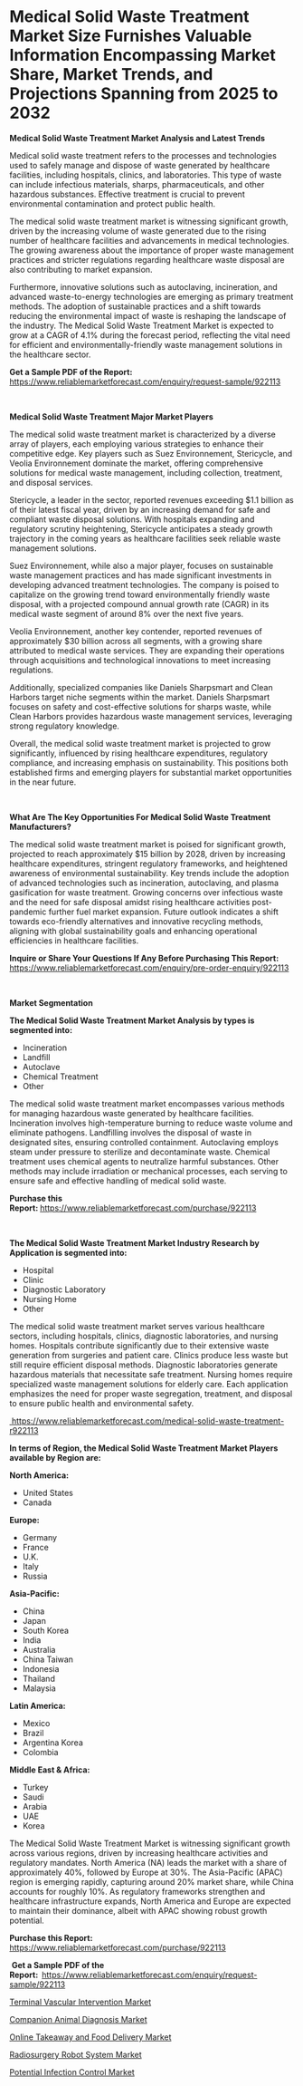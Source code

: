 <p><h1>Medical Solid Waste Treatment Market Size Furnishes Valuable Information Encompassing Market Share, Market Trends, and Projections Spanning from 2025 to 2032</h1></p><p><strong>Medical Solid Waste Treatment Market Analysis and Latest Trends</strong></p>
<p><p>Medical solid waste treatment refers to the processes and technologies used to safely manage and dispose of waste generated by healthcare facilities, including hospitals, clinics, and laboratories. This type of waste can include infectious materials, sharps, pharmaceuticals, and other hazardous substances. Effective treatment is crucial to prevent environmental contamination and protect public health.</p><p>The medical solid waste treatment market is witnessing significant growth, driven by the increasing volume of waste generated due to the rising number of healthcare facilities and advancements in medical technologies. The growing awareness about the importance of proper waste management practices and stricter regulations regarding healthcare waste disposal are also contributing to market expansion. </p><p>Furthermore, innovative solutions such as autoclaving, incineration, and advanced waste-to-energy technologies are emerging as primary treatment methods. The adoption of sustainable practices and a shift towards reducing the environmental impact of waste is reshaping the landscape of the industry. The Medical Solid Waste Treatment Market is expected to grow at a CAGR of 4.1% during the forecast period, reflecting the vital need for efficient and environmentally-friendly waste management solutions in the healthcare sector.</p></p>
<p><strong>Get a Sample PDF of the Report:&nbsp;</strong> <a href="https://www.reliablemarketforecast.com/enquiry/request-sample/922113?utm_campaign=1875&utm_medium=2&utm_source=Github&utm_content=ia&utm_term=07032025&utm_id=medical-solid-waste-treatment">https://www.reliablemarketforecast.com/enquiry/request-sample/922113</a></p>
<p>&nbsp;</p>
<p><strong>Medical Solid Waste Treatment Major Market Players</strong></p>
<p><p>The medical solid waste treatment market is characterized by a diverse array of players, each employing various strategies to enhance their competitive edge. Key players such as Suez Environnement, Stericycle, and Veolia Environnement dominate the market, offering comprehensive solutions for medical waste management, including collection, treatment, and disposal services.</p><p>Stericycle, a leader in the sector, reported revenues exceeding $1.1 billion as of their latest fiscal year, driven by an increasing demand for safe and compliant waste disposal solutions. With hospitals expanding and regulatory scrutiny heightening, Stericycle anticipates a steady growth trajectory in the coming years as healthcare facilities seek reliable waste management solutions.</p><p>Suez Environnement, while also a major player, focuses on sustainable waste management practices and has made significant investments in developing advanced treatment technologies. The company is poised to capitalize on the growing trend toward environmentally friendly waste disposal, with a projected compound annual growth rate (CAGR) in its medical waste segment of around 8% over the next five years.</p><p>Veolia Environnement, another key contender, reported revenues of approximately $30 billion across all segments, with a growing share attributed to medical waste services. They are expanding their operations through acquisitions and technological innovations to meet increasing regulations.</p><p>Additionally, specialized companies like Daniels Sharpsmart and Clean Harbors target niche segments within the market. Daniels Sharpsmart focuses on safety and cost-effective solutions for sharps waste, while Clean Harbors provides hazardous waste management services, leveraging strong regulatory knowledge.</p><p>Overall, the medical solid waste treatment market is projected to grow significantly, influenced by rising healthcare expenditures, regulatory compliance, and increasing emphasis on sustainability. This positions both established firms and emerging players for substantial market opportunities in the near future.</p></p>
<p>&nbsp;</p>
<p><strong>What Are The Key Opportunities For Medical Solid Waste Treatment Manufacturers?</strong></p>
<p><p>The medical solid waste treatment market is poised for significant growth, projected to reach approximately $15 billion by 2028, driven by increasing healthcare expenditures, stringent regulatory frameworks, and heightened awareness of environmental sustainability. Key trends include the adoption of advanced technologies such as incineration, autoclaving, and plasma gasification for waste treatment. Growing concerns over infectious waste and the need for safe disposal amidst rising healthcare activities post-pandemic further fuel market expansion. Future outlook indicates a shift towards eco-friendly alternatives and innovative recycling methods, aligning with global sustainability goals and enhancing operational efficiencies in healthcare facilities.</p></p>
<p><strong>Inquire or Share Your Questions If Any Before Purchasing This Report:</strong> <a href="https://www.reliablemarketforecast.com/enquiry/pre-order-enquiry/922113?utm_campaign=1875&utm_medium=2&utm_source=Github&utm_content=ia&utm_term=07032025&utm_id=medical-solid-waste-treatment">https://www.reliablemarketforecast.com/enquiry/pre-order-enquiry/922113</a></p>
<p>&nbsp;</p>
<p><strong>Market Segmentation</strong></p>
<p><strong>The Medical Solid Waste Treatment Market Analysis by types is segmented into:</strong></p>
<p><ul><li>Incineration</li><li>Landfill</li><li>Autoclave</li><li>Chemical Treatment</li><li>Other</li></ul></p>
<p><p>The medical solid waste treatment market encompasses various methods for managing hazardous waste generated by healthcare facilities. Incineration involves high-temperature burning to reduce waste volume and eliminate pathogens. Landfilling involves the disposal of waste in designated sites, ensuring controlled containment. Autoclaving employs steam under pressure to sterilize and decontaminate waste. Chemical treatment uses chemical agents to neutralize harmful substances. Other methods may include irradiation or mechanical processes, each serving to ensure safe and effective handling of medical solid waste.</p></p>
<p><strong>Purchase this Report:&nbsp;</strong><a href="https://www.reliablemarketforecast.com/purchase/922113?utm_campaign=1875&utm_medium=2&utm_source=Github&utm_content=ia&utm_term=07032025&utm_id=medical-solid-waste-treatment">https://www.reliablemarketforecast.com/purchase/922113</a></p>
<p>&nbsp;</p>
<p><strong>The Medical Solid Waste Treatment Market Industry Research by Application is segmented into:</strong></p>
<p><ul><li>Hospital</li><li>Clinic</li><li>Diagnostic Laboratory</li><li>Nursing Home</li><li>Other</li></ul></p>
<p><p>The medical solid waste treatment market serves various healthcare sectors, including hospitals, clinics, diagnostic laboratories, and nursing homes. Hospitals contribute significantly due to their extensive waste generation from surgeries and patient care. Clinics produce less waste but still require efficient disposal methods. Diagnostic laboratories generate hazardous materials that necessitate safe treatment. Nursing homes require specialized waste management solutions for elderly care. Each application emphasizes the need for proper waste segregation, treatment, and disposal to ensure public health and environmental safety.</p></p>
<p><a href="https://www.reliablemarketforecast.com/medical-solid-waste-treatment-r922113?utm_campaign=1875&utm_medium=2&utm_source=Github&utm_content=ia&utm_term=07032025&utm_id=medical-solid-waste-treatment">&nbsp;https://www.reliablemarketforecast.com/medical-solid-waste-treatment-r922113</a></p>
<p><strong>In terms of Region, the Medical Solid Waste Treatment Market Players available by Region are:</strong></p>
<p>
    <p> <strong> North America: </strong>
        <ul>
            <li>United States</li>
            <li>Canada</li>
        </ul>
        </p> 
    <p> <strong> Europe: </strong>
        <ul>
            <li>Germany</li>
            <li>France</li>
            <li>U.K.</li>
            <li>Italy</li>
            <li>Russia</li>
        </ul>
        </p> 
    <p> <strong> Asia-Pacific: </strong>
        <ul>
            <li>China</li>
            <li>Japan</li>
            <li>South Korea</li>
            <li>India</li>
            <li>Australia</li>
            <li>China Taiwan</li>
            <li>Indonesia</li>
            <li>Thailand</li>
            <li>Malaysia</li>
        </ul>
        </p> 
    <p> <strong> Latin America: </strong>
        <ul>
            <li>Mexico</li>
            <li>Brazil</li>
            <li>Argentina Korea</li>
            <li>Colombia</li>
        </ul>
        </p> 
    <p> <strong> Middle East & Africa: </strong>
        <ul>
            <li>Turkey</li>
            <li>Saudi</li>
            <li>Arabia</li>
            <li>UAE</li>
            <li>Korea</li>
        </ul>
    </p>
    </p>
<p><p>The Medical Solid Waste Treatment Market is witnessing significant growth across various regions, driven by increasing healthcare activities and regulatory mandates. North America (NA) leads the market with a share of approximately 40%, followed by Europe at 30%. The Asia-Pacific (APAC) region is emerging rapidly, capturing around 20% market share, while China accounts for roughly 10%. As regulatory frameworks strengthen and healthcare infrastructure expands, North America and Europe are expected to maintain their dominance, albeit with APAC showing robust growth potential.</p></p>
<p><strong>Purchase this Report: </strong><a href="https://www.reliablemarketforecast.com/purchase/922113?utm_campaign=1875&utm_medium=2&utm_source=Github&utm_content=ia&utm_term=07032025&utm_id=medical-solid-waste-treatment">https://www.reliablemarketforecast.com/purchase/922113</a></p>
<p>&nbsp;<strong>Get a Sample PDF of the Report:&nbsp;&nbsp;</strong><a href="https://www.reliablemarketforecast.com/enquiry/request-sample/922113?utm_campaign=1875&utm_medium=2&utm_source=Github&utm_content=ia&utm_term=07032025&utm_id=medical-solid-waste-treatment">https://www.reliablemarketforecast.com/enquiry/request-sample/922113</a></p>
<p><strong></strong></p>
<p><p><a href="https://github.com/omemaeuseda/Market-Research-Report-List-1/blob/main/terminal-vascular-intervention-market.md?utm_campaign=1875&utm_medium=2&utm_source=Github&utm_content=ia&utm_term=07032025&utm_id=medical-solid-waste-treatment">Terminal Vascular Intervention Market</a></p><p><a href="https://github.com/doganaqev/Market-Research-Report-List-1/blob/main/companion-animal-diagnosis-market.md?utm_campaign=1875&utm_medium=2&utm_source=Github&utm_content=ia&utm_term=07032025&utm_id=medical-solid-waste-treatment">Companion Animal Diagnosis Market</a></p><p><a href="https://github.com/rentzszaszjn/Market-Research-Report-List-1/blob/main/online-takeaway-and-food-delivery-market.md?utm_campaign=1875&utm_medium=2&utm_source=Github&utm_content=ia&utm_term=07032025&utm_id=medical-solid-waste-treatment">Online Takeaway and Food Delivery Market</a></p><p><a href="https://github.com/yenagmah/Market-Research-Report-List-1/blob/main/radiosurgery-robot-system-market.md?utm_campaign=1875&utm_medium=2&utm_source=Github&utm_content=ia&utm_term=07032025&utm_id=medical-solid-waste-treatment">Radiosurgery Robot System Market</a></p><p><a href="https://github.com/navodfetiya/Market-Research-Report-List-1/blob/main/potential-infection-control-market.md?utm_campaign=1875&utm_medium=2&utm_source=Github&utm_content=ia&utm_term=07032025&utm_id=medical-solid-waste-treatment">Potential Infection Control Market</a></p></p>